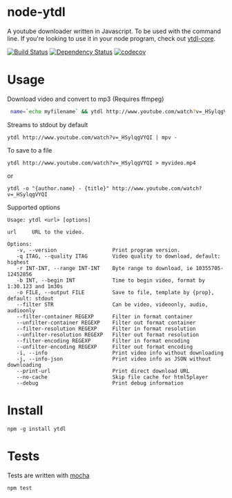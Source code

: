 # node-ytdl

A youtube downloader written in Javascript. To be used with the command line. If you're looking to use it in your node program, check out [ytdl-core](https://github.com/fent/node-ytdl-core).

[![Build Status](https://secure.travis-ci.org/fent/node-ytdl.svg)](http://travis-ci.org/fent/node-ytdl)
[![Dependency Status](https://david-dm.org/fent/node-ytdl.svg)](https://david-dm.org/fent/node-ytdl)
[![codecov](https://codecov.io/gh/fent/node-ytdl/branch/master/graph/badge.svg)](https://codecov.io/gh/fent/node-ytdl)

# Usage


Download video and convert to mp3 (Requires ffmpeg)

```bash
 name=`echo myfilename` && ytdl http://www.youtube.com/watch?v=_HSylqgVYQI > $name.mp4 && ffmpeg -i $name.mp4 -b:a 192K -vn $name.mp3 && rm -rf $name.mp4

```


Streams to stdout by default

    ytdl http://www.youtube.com/watch?v=_HSylqgVYQI | mpv -

To save to a file

    ytdl http://www.youtube.com/watch?v=_HSylqgVYQI > myvideo.mp4

or

    ytdl -o "{author.name} - {title}" http://www.youtube.com/watch?v=_HSylqgVYQI

Supported options

    Usage: ytdl <url> [options]

    url     URL to the video.

    Options:
       -v, --version                  Print program version.
       -q ITAG, --quality ITAG        Video quality to download, default: highest
       -r INT-INT, --range INT-INT    Byte range to download, ie 10355705-12452856
       -b INT, --begin INT            Time to begin video, format by 1:30.123 and 1m30s
       -o FILE, --output FILE         Save to file, template by {prop}, default: stdout
       --filter STR                   Can be video, videoonly, audio, audioonly
       --filter-container REGEXP      Filter in format container
       --unfilter-container REGEXP    Filter out format container
       --filter-resolution REGEXP     Filter in format resolution
       --unfilter-resolution REGEXP   Filter out format resolution
       --filter-encoding REGEXP       Filter in format encoding
       --unfilter-encoding REGEXP     Filter out format encoding
       -i, --info                     Print video info without downloading
       -j, --info-json                Print video info as JSON without downloading
       --print-url                    Print direct download URL
       --no-cache                     Skip file cache for html5player
       --debug                        Print debug information


# Install

    npm -g install ytdl


# Tests
Tests are written with [mocha](https://mochajs.org)

```bash
npm test
```
